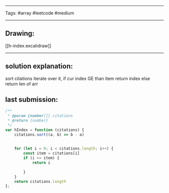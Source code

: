 

----

Tags: #array #leetcode #medium

----

## Drawing:
[[h-index.excalidraw]]

----


## solution explanation:
sort citations iterate over it, if cur index GE than item return index else return len of arr

## last submission:
```javascript
/**
 * @param {number[]} citations
 * @return {number}
 */
var hIndex = function (citations) {
    citations.sort((a, b) => b - a)
    
    
    for (let i = 0; i < citations.length; i++) {
        const item = citations[i]
        if (i >= item) {
            return i
           
        }
    }
    return citations.length
};
```



